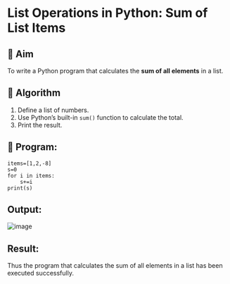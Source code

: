 # List Operations in Python: Sum of List Items

## 🎯 Aim
To write a Python program that calculates the **sum of all elements** in a list.

## 🧠 Algorithm
1. Define a list of numbers.
2. Use Python’s built-in `sum()` function to calculate the total.
3. Print the result.

## 🧾 Program:

```
items=[1,2,-8]
s=0
for i in items:
    s+=i
print(s)
```

## Output:

![image](https://github.com/user-attachments/assets/d6a9ead2-fc30-4052-9596-4bf1fd08a08d)

## Result:

Thus the program that calculates the sum of all elements in a list has been executed successfully.
